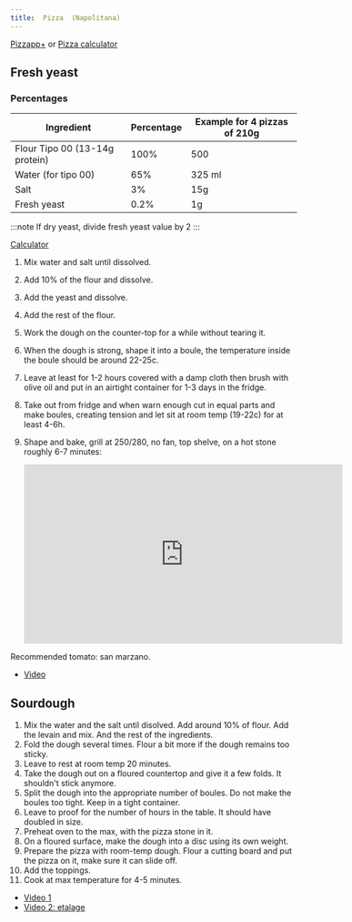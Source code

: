 ```yaml
---
title:  Pizza  (Napolitana)
---
```


[Pizzapp+](https://apps.apple.com/fr/app/pizzapp/id1228158792#?platform=ipad)
or [Pizza calculator](https://pizza-calculator.the-bread-code.io/)

## Fresh yeast

### Percentages

|           Ingredient           | Percentage | Example for 4 pizzas of 210g |
| ------------------------------ | ---------- | ---------------------------- |
| Flour Tipo 00 (13-14g protein) | 100%       | 500                          |
| Water (for tipo 00)            | 65%        | 325 ml                       |
| Salt                           | 3%         | 15g                          |
| Fresh yeast                    | 0.2%       | 1g                           |

:::note
If dry yeast, divide fresh yeast value by 2
:::

[Calculator](https://www.stadlermade.com/pizza-dough-calculator/)

1. Mix water and salt until dissolved.
1. Add 10% of the flour and dissolve.
1. Add the yeast and dissolve.
1. Add the rest of the flour.
1. Work the dough on the counter-top for a while without tearing it.
1. When the dough is strong, shape it into a boule, the temperature
    inside the boule should be around 22-25c.
1. Leave at least for 1-2 hours covered with a damp cloth then brush with olive oil and put
   in an airtight container for 1-3 days in the fridge.
1. Take out from fridge and when warn enough cut in equal parts and make boules,
    creating tension and let sit at room temp (19-22c) for at least 4-6h.
1. Shape and bake, grill at 250/280, no fan, top shelve, on a hot stone roughly 6-7 minutes:

    <iframe width="560" height="315" src="https://www.youtube.com/embed/EI4RoemHe5M?start=1532" title="YouTube video player" frameborder="0" allow="accelerometer; autoplay; clipboard-write; encrypted-media; gyroscope; picture-in-picture" allowFullScreen></iframe>

Recommended tomato: san marzano.

- [Video](https://www.youtube.com/watch?v=8Q_9h6VKm9c)

## Sourdough

1.  Mix the water and the salt until disolved. Add around 10% of flour.
    Add the levain and mix. And the rest of the ingredients.
2.  Fold the dough several times. Flour a bit more if the dough remains
    too sticky.
3.  Leave to rest at room temp 20 minutes.
4.  Take the dough out on a floured countertop and give it a few folds.
    It shouldn't stick anymore.
5.  Split the dough into the appropriate number of boules. Do not make
    the boules too tight. Keep in a tight container.
6.  Leave to proof for the number of hours in the table. It should have
    doubled in size.
7.  Preheat oven to the max, with the pizza stone in it.
8.  On a floured surface, make the dough into a disc using its own
    weight.
9.  Prepare the pizza with room-temp dough. Flour a cutting board and
    put the pizza on it, make sure it can slide off.
10. Add the toppings.
11. Cook at max temperature for 4-5 minutes.

- [Video 1](https://www.youtube.com/watch?v=PntHJgueOtQ)
- [Video 2: etalage](https://www.youtube.com/watch?v=XQj_P6kOa-k)

